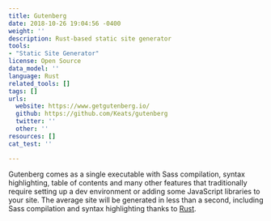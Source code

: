 ```yaml
---
title: Gutenberg
date: 2018-10-26 19:04:56 -0400
weight: ''
description: Rust-based static site generator
tools:
- "Static Site Generator"
license: Open Source
data_model: ''
language: Rust
related_tools: []
tags: []
urls:
  website: https://www.getgutenberg.io/
  github: https://github.com/Keats/gutenberg
  twitter: ''
  other: ''
resources: []
cat_test: ''

---
```

Gutenberg comes as a single executable with Sass compilation, syntax highlighting, table of contents and many other features that traditionally require setting up a dev environment or adding some JavaScript libraries to your site. The average site will be generated in less than a second, including Sass compilation and syntax highlighting thanks to [Rust](https://www.rust-lang.org/).
